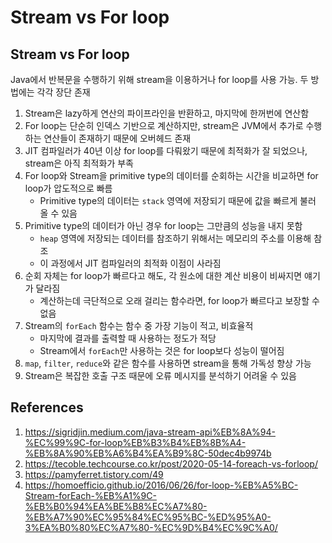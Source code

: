 # Stream vs For loop

## Stream vs For loop

Java에서 반복문을 수행하기 위해 stream을 이용하거나 for loop를 사용 가능. 두 방법에는 각각 장단 존재

1. Stream은 lazy하게 연산의 파이프라인을 반환하고, 마지막에 한꺼번에 연산함
2. For loop는 단순히 인덱스 기반으로 계산하지만, stream은 JVM에서 추가로 수행하는 연산들이 존재하기 때문에 오버헤드 존재
3. JIT 컴파일러가 40년 이상 for loop를 다뤄왔기 때문에 최적화가 잘 되었으나, stream은 아직 최적화가 부족
4. For loop와 Stream을 primitive type의 데이터를 순회하는 시간을 비교하면 for loop가 압도적으로 빠름
   - Primitive type의 데이터는 `stack` 영역에 저장되기 때문에 값을 빠르게 불러 올 수 있음
5. Primitive type의 데이터가 아닌 경우 for loop는 그만큼의 성능을 내지 못함
   - `heap` 영역에 저장되는 데이터를 참조하기 위해서는 메모리의 주소를 이용해 참조
   - 이 과정에서 JIT 컴파일러의 최적화 이점이 사라짐
6. 순회 자체는 for loop가 빠르다고 해도, 각 원소에 대한 계산 비용이 비싸지면 얘기가 달라짐
   - 계산하는데 극단적으로 오래 걸리는 함수라면, for loop가 빠르다고 보장할 수 없음
7. Stream의 `forEach` 함수는 함수 중 가장 기능이 적고, 비효율적
   - 마지막에 결과를 출력할 때 사용하는 정도가 적당
   - Stream에서 `forEach`만 사용하는 것은 for loop보다 성능이 떨어짐
8. `map`, `filter`, `reduce`와 같은 함수를 사용하면 stream을 통해 가독성 향상 가능
9. Stream은 복잡한 호출 구조 때문에 오류 메시지를 분석하기 어려울 수 있음

## References

1. https://sigridjin.medium.com/java-stream-api%EB%8A%94-%EC%99%9C-for-loop%EB%B3%B4%EB%8B%A4-%EB%8A%90%EB%A6%B4%EA%B9%8C-50dec4b9974b
2. https://tecoble.techcourse.co.kr/post/2020-05-14-foreach-vs-forloop/
3. https://pamyferret.tistory.com/49
4. https://homoefficio.github.io/2016/06/26/for-loop-%EB%A5%BC-Stream-forEach-%EB%A1%9C-%EB%B0%94%EA%BE%B8%EC%A7%80-%EB%A7%90%EC%95%84%EC%95%BC-%ED%95%A0-3%EA%B0%80%EC%A7%80-%EC%9D%B4%EC%9C%A0/
